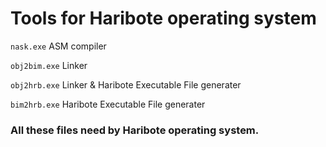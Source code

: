 # Tools for Haribote operating system

`nask.exe` ASM compiler

`obj2bim.exe` Linker

`obj2hrb.exe` Linker & Haribote Executable File generater

`bim2hrb.exe` Haribote Executable File generater

### All these files need by Haribote operating system.

